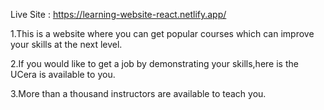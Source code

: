 Live Site : https://learning-website-react.netlify.app/

1.This is a website where you can get popular courses which can improve your skills at the next level.

2.If you would like to get a job by demonstrating your skills,here is the UCera is available to you.

3.More than a thousand instructors are available to teach you.
